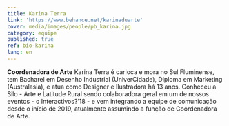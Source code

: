 ```yaml
---
title: Karina Terra
link: 'https://www.behance.net/karinaduarte'
cover: media/images/people/pb_karina.jpg
category: equipe
published: true
ref: bio-karina
lang: en
---
```

**Coordenadora de Arte** Karina Terra é carioca e mora no Sul Fluminense, tem Bacharel em Desenho Industrial (UniverCidade), Diploma em Marketing (Australasia), e atua como Designer e Ilustradora há 13 anos. Conheceu a Silo - Arte e Latitude Rural sendo colaboradora geral em um de nossos eventos - o Interactivos?’18 - e vem integrando a equipe de comunicação desde o início de 2019, atualmente assumindo a função de Coordenadora de Arte.

